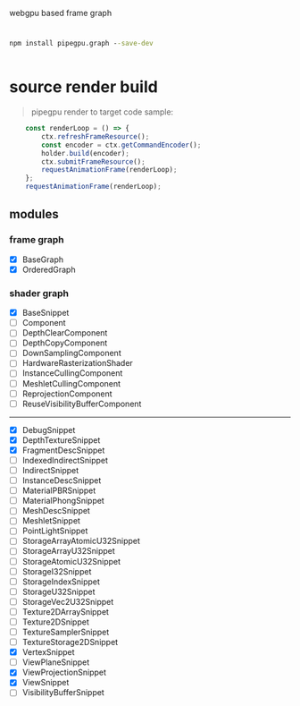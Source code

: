 webgpu based frame graph

# 
```cmd
npm install pipegpu.graph --save-dev
```

```typescript

```

# source render build
> pipegpu render to target code sample:
```typescript
    const renderLoop = () => {
        ctx.refreshFrameResource();
        const encoder = ctx.getCommandEncoder();
        holder.build(encoder);
        ctx.submitFrameResource();
        requestAnimationFrame(renderLoop);
    };
    requestAnimationFrame(renderLoop);
```

## modules
### frame graph
- [x] BaseGraph
- [x] OrderedGraph

### shader graph
- [x] BaseSnippet
- [ ] Component
- [ ] DepthClearComponent 
- [ ] DepthCopyComponent
- [ ] DownSamplingComponent
- [ ] HardwareRasterizationShader
- [ ] InstanceCullingComponent
- [ ] MeshletCullingComponent
- [ ] ReprojectionComponent
- [ ] ReuseVisibilityBufferComponent
---
- [x] DebugSnippet 
- [x] DepthTextureSnippet 
- [x] FragmentDescSnippet 
- [ ] IndexedIndirectSnippet 
- [ ] IndirectSnippet 
- [ ] InstanceDescSnippet 
- [ ] MaterialPBRSnippet 
- [ ] MaterialPhongSnippet 
- [ ] MeshDescSnippet 
- [ ] MeshletSnippet 
- [ ] PointLightSnippet 
- [ ] StorageArrayAtomicU32Snippet 
- [ ] StorageArrayU32Snippet 
- [ ] StorageAtomicU32Snippet 
- [ ] StorageI32Snippet 
- [ ] StorageIndexSnippet 
- [ ] StorageU32Snippet 
- [ ] StorageVec2U32Snippet 
- [ ] Texture2DArraySnippet 
- [ ] Texture2DSnippet 
- [ ] TextureSamplerSnippet 
- [ ] TextureStorage2DSnippet 
- [x] VertexSnippet 
- [ ] ViewPlaneSnippet 
- [x] ViewProjectionSnippet 
- [x] ViewSnippet 
- [ ] VisibilityBufferSnippet